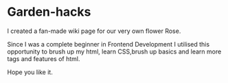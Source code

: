 # Garden-hacks

I created a fan-made wiki page for our very own flower Rose.

Since I was a complete beginner in Frontend Development I utilised this opportunity to brush up my html, learn CSS,brush up basics and learn more tags and features of html.

Hope you like it.
